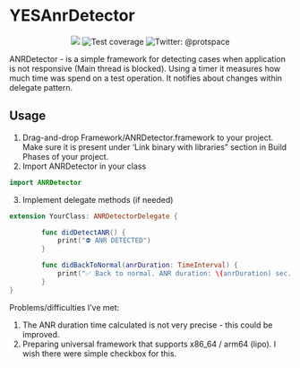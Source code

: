 # YESAnrDetector
<p align="center">
    <img src="https://img.shields.io/badge/Swift-5.0-orange.svg" />
    <img src="https://img.shields.io/badge/test%20coverage-89.9%25-green.svg" alt="Test coverage"/>
    <img src="https://img.shields.io/badge/protspace-Twitter%3A%20%40protspace-green.svg" alt="Twitter: @protspace" />
</p>

ANRDetector - is a simple framework for detecting cases when application is not responsive (Main thread is blocked).
Using a timer it measures how much time was spend on a test operation. It notifies about changes within delegate pattern.

## Usage
1. Drag-and-drop Framework/ANRDetector.framework to your project. Make sure it is present under ‘Link binary with libraries” section in Build Phases of your project.
2. Import ANRDetector in your class 
```swift
import ANRDetector
```

3. Implement delegate methods (if needed)
	
```swift
extension YourClass: ANRDetectorDelegate {

        func didDetectANR() {
            print("⛔️ ANR DETECTED")
        }

        func didBackToNormal(anrDuration: TimeInterval) {
            print("✅ Back to normal. ANR duration: \(anrDuration) sec.")
        }
}
```

Problems/difficulties I’ve met:

1. The ANR duration time calculated is not very precise - this could be improved.
2. Preparing universal framework that supports x86_64 / arm64 (lipo). I wish there were simple checkbox for this.
